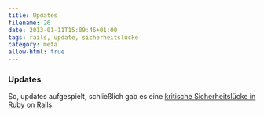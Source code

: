 ```yaml
---
title: Updates
filename: 26
date: 2013-01-11T15:09:46+01:00
tags: rails, update, sicherheitslücke
category: meta
allow-html: true
---
```

### Updates

<p>So, updates aufgespielt, schließlich gab es eine <a href="http://www.golem.de/news/sicherheit-kritische-sicherheitsluecke-in-ruby-1301-96801.html">kritische Sicherheitslücke in Ruby on Rails</a>.</p>


